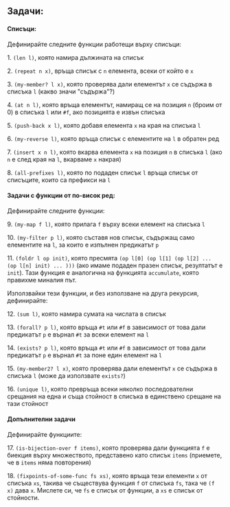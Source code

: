 ## Задачи:
#### Списъци:
Дефинирайте следните функции работещи върху списъци:

1\. `(len l)`, която намира дължината на списък

2\. `(repeat n x)`, връща списък с `n` елемента, всеки от който е `x`

3\. `(my-member? l x)`, която проверява дали елементът `x` се съдържа в списъка `l`
(какво значи "съдържа"?)

4\. `(at n l)`, която връща елементът, намиращ се на позиция `n` (броим от 0)
в списъка `l` или `#f`, ако позицията е извън списъка

5\. `(push-back x l)`, която добавя елемента `x` на края на списъка `l`

6\. `(my-reverse l)`, която връща списък с елементите на `l` в обратен ред

7\. `(insert x n l)`, която вкарва елемента `x` на позиция `n` в списъка `l`
(ако `n` е след края на `l`, вкарваме `x` накрая)

8\. `(all-prefixes l)`, която по подаден списък `l` връща списък от списъците, които
са префикси на `l`

#### Задачи с функции от по-висок ред:

Дефинирайте следните функции:

9\. `(my-map f l)`, която прилага `f` върху всеки елемент на списъка `l`

10\. `(my-filter p l)`, която съставя нов списък, съдържащ само елементите на `l`,
за които е изпълнен предикатът `p`

11\. `(foldr l op init)`, която пресмята `(op l[0] (op l[1] (op l[2] ... (op l[n] init) ... )))`
(ако имаме подаден празен списък, резултатът е `init`). Тази функция е аналогична на функцията `accumulate`, която правихме
миналия път.

Използвайки тези функции, и без използване на друга рекурсия, дефинирайте:

12\. `(sum l)`, която намира сумата на числата в списък

13\. `(forall? p l)`, която връща `#t` или `#f` в зависимост от това дали предикатът `p` е върнал `#t` за всеки елемент на `l`

14\. `(exists? p l)`, която връща `#t` или `#f` в зависимост от това дали предикатът `p` е върнал `#t` за поне един елемент на `l`

15\. `(my-member2? l x)`, която проверява дали елементът `x` се съдържа в списъка `l` (може да използвате `exists?`)

16\. `(unique l)`, която превръща всеки няколко последователни срещания на една и съща стойност в списъка в единствено срещане на тази стойност

#### Допълнителни задачи

Дефинирайте функциите:

17\. `(is-bijection-over f items)`, която проверява дали функцията `f` е биекция върху множеството, представено като списък `items` (приемете, че в `items` няма повторения)

18\. `(fixpoints-of-some-func fs xs)`, която връща тези елементи `x` от списъка `xs`, такива че съществува функция `f` от списъка `fs`, така че `(f x)` дава `x`. Мислете си, че `fs` е списък от функции, а `xs` е списък от стойности.
